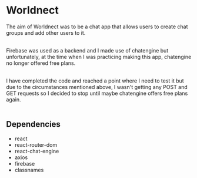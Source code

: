 # Worldnect

The aim of Worldnect was to be a chat app that allows users to create chat groups and add other users to it.
<br /><br />

Firebase was used as a backend and I made use of chatengine but unfortunately, at the time when I was practicing making this app, chatengine no longer offered free plans.
<br /><br />

I have completed the code and reached a point where I need to test it but due to the circumstances mentioned above, I wasn't getting any POST and GET requests so I decided to stop until maybe chatengine offers free plans again.
<br /><br />

## Dependencies
* react
* react-router-dom
* react-chat-engine
* axios
* firebase
* classnames